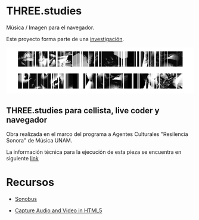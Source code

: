 # THREE.studies

Música / Imagen para el navegador.

Este proyecto forma parte de una [investigación](https://github.com/EmilioOcelotl/tres-estudios-abiertos). 

![open](https://github.com/EmilioOcelotl/THREE.studies/blob/main/img/open.png)

## THREE.studies para cellista, live coder y navegador

Obra realizada en el marco del programa a Agentes Culturales "Resilencia Sonora" de Música UNAM. 

La información técnica para la ejecución de esta pieza se encuentra en siguiente [link](https://github.com/EmilioOcelotl/THREE.studies/blob/main/threecln/README.md)

# Recursos

- [Sonobus](https://sonobus.net/)

- [Capture Audio and Video in HTML5](https://www.html5rocks.com/en/tutorials/getusermedia/intro/)